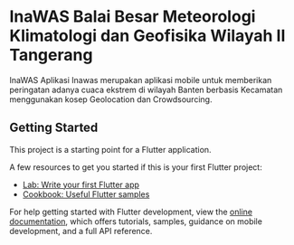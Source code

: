 # InaWAS Balai Besar Meteorologi Klimatologi dan Geofisika Wilayah II Tangerang 

InaWAS
Aplikasi Inawas merupakan aplikasi mobile untuk memberikan peringatan adanya cuaca ekstrem di wilayah Banten berbasis Kecamatan menggunakan kosep Geolocation dan Crowdsourcing.

## Getting Started
This project is a starting point for a Flutter application.

A few resources to get you started if this is your first Flutter project:

- [Lab: Write your first Flutter app](https://docs.flutter.dev/get-started/codelab)
- [Cookbook: Useful Flutter samples](https://docs.flutter.dev/cookbook)

For help getting started with Flutter development, view the
[online documentation](https://docs.flutter.dev/), which offers tutorials,
samples, guidance on mobile development, and a full API reference.
